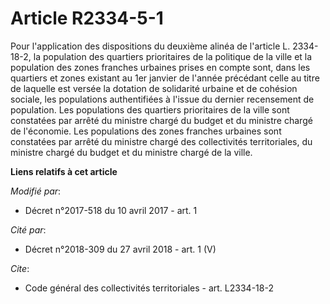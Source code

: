 # Article R2334-5-1

Pour l'application des dispositions du deuxième alinéa de l'article L. 2334-18-2, la population des quartiers prioritaires de
la politique de la ville et la population des zones franches urbaines prises en compte sont, dans les quartiers et zones
existant au 1er janvier de l'année précédant celle au titre de laquelle est versée la dotation de solidarité urbaine et de
cohésion sociale, les populations authentifiées à l'issue du dernier recensement de population. Les populations des quartiers
prioritaires de la ville sont constatées par arrêté du ministre chargé du budget et du ministre chargé de l'économie. Les
populations des zones franches urbaines sont constatées par arrêté du ministre chargé des collectivités territoriales, du
ministre chargé du budget et du ministre chargé de la ville.

**Liens relatifs à cet article**

_Modifié par_:

  - Décret n°2017-518 du 10 avril 2017 - art. 1

_Cité par_:

  - Décret n°2018-309 du 27 avril 2018 - art. 1 (V)

_Cite_:

  - Code général des collectivités territoriales - art. L2334-18-2
